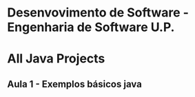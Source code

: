# Desenvovimento de Software - Engenharia de Software U.P.
# All Java Projects
## Aula 1 - Exemplos básicos java
